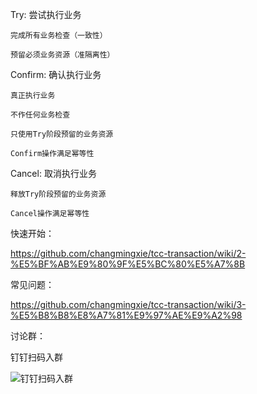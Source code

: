 
Try: 尝试执行业务

    完成所有业务检查（一致性）

    预留必须业务资源（准隔离性）

Confirm: 确认执行业务

    真正执行业务

    不作任何业务检查

    只使用Try阶段预留的业务资源

    Confirm操作满足幂等性

Cancel: 取消执行业务

    释放Try阶段预留的业务资源

    Cancel操作满足幂等性


快速开始：

https://github.com/changmingxie/tcc-transaction/wiki/2-%E5%BF%AB%E9%80%9F%E5%BC%80%E5%A7%8B

常见问题：

https://github.com/changmingxie/tcc-transaction/wiki/3-%E5%B8%B8%E8%A7%81%E9%97%AE%E9%A2%98


讨论群：

钉钉扫码入群

![钉钉扫码入群](https://raw.githubusercontent.com/changmingxie/tcc-transaction/master-1.6.x/material/tcc-transaction-dingdingtalk.jpg)
